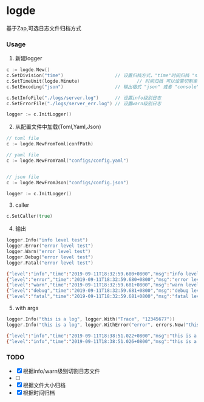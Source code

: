 # logde

基于Zap,可选日志文件归档方式

### Usage

1. 新建logger
```go
c := logde.New()
c.SetDivision("time")					// 设置归档方式，"time"时间归档 "size" 文件大小归档，文件大小等可以在配置文件配置
c.SetTimeUnit(logde.Minute)						// 时间归档 可以设置切割单位
c.SetEncoding("json")					// 输出格式 "json" 或者 "console"

c.SetInfoFile("./logs/server.log")		// 设置info级别日志
c.SetErrorFile("./logs/server_err.log")	// 设置warn级别日志

logger := c.InitLogger()
```

2. 从配置文件中加载(Toml,Yaml,Json)

```go
// toml file
c := logde.NewFromToml(confPath)

// yaml file
c := logde.NewFromYaml("configs/config.yaml")


// json file
c := logde.NewFromJson("configs/config.json")

logger := c.InitLogger()
```

3. caller

```go
c.SetCaller(true)
```

4. 输出

```go
logger.Info("info level test")
logger.Error("error level test")
logger.Warn("error level test")
logger.Debug("error level test")
logger.Fatal("error level test")
```

```bash
{"level":"info","time":"2019-09-11T18:32:59.680+0800","msg":"info level test"}
{"level":"error","time":"2019-09-11T18:32:59.680+0800","msg":"error level test"}
{"level":"warn","time":"2019-09-11T18:32:59.681+0800","msg":"warn level test"}
{"level":"debug","time":"2019-09-11T18:32:59.681+0800","msg":"debug level test"}
{"level":"fatal","time":"2019-09-11T18:32:59.681+0800","msg":"fatal level test"}
```

5. with args
```go
logger.Info("this is a log", logger.With("Trace", "12345677"))
logger.Info("this is a log", logger.WithError("error", errors.New("this is a new error")))
```

```bash
{"level":"info","time":"2019-09-11T18:38:51.022+0800","msg":"this is a log","Trace":"12345677"}
{"level":"info","time":"2019-09-11T18:38:51.026+0800","msg":"this is a log","error":"this is a new error"}
```

### TODO

- [x] 根据info/warn级别切割日志文件
- [ ]
- [x] 根据文件大小归档
- [x] 根据时间归档
